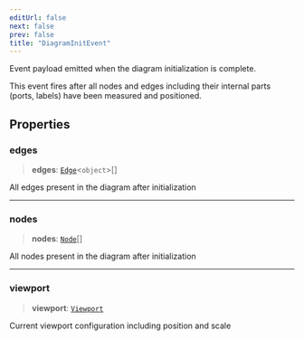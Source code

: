 ```yaml
---
editUrl: false
next: false
prev: false
title: "DiagramInitEvent"
---
```


Event payload emitted when the diagram initialization is complete.

This event fires after all nodes and edges including their internal parts
(ports, labels) have been measured and positioned.

## Properties

### edges

> **edges**: [`Edge`](/docs/api/types/edge/)\<`object`\>[]

All edges present in the diagram after initialization

***

### nodes

> **nodes**: [`Node`](/docs/api/types/node/)[]

All nodes present in the diagram after initialization

***

### viewport

> **viewport**: [`Viewport`](/docs/api/types/viewport/)

Current viewport configuration including position and scale
